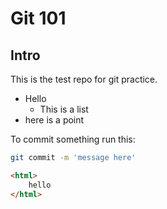 # Git 101
## Intro

This is the test repo for git practice.

- Hello
  - This is a list
- here is a point


To commit something run this:

```sh
git commit -m 'message here'
```

```html
<html>
    hello
</html>
```   